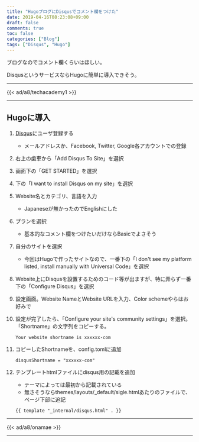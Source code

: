 ```yaml
---
title: "HugoブログにDisqusでコメント欄をつけた"
date: 2019-04-16T08:23:08+09:00
draft: false
comments: true
toc: false
categories: ["Blog"]
tags: ["Disqus", "Hugo"]
---
```


ブログなのでコメント欄くらいはほしい。

DisqusというサービスならHugoに簡単に導入できそう。

<!--more-->

---

{{< ad/a8/techacademy1 >}}

---

## Hugoに導入

1. [Disqus](https://help.disqus.com/)にユーザ登録する
    - メールアドレスか、Facebook, Twitter, Google各アカウントでの登録

2. 右上の歯車から「Add Disqus To Site」を選択

3. 画面下の「GET STARTED」を選択

4. 下の「I want to install Disqus on my site」を選択

5. Website名とカテゴリ、言語を入力
    - Japaneseが無かったのでEnglishにした

6. プランを選択
    - 基本的なコメント欄をつけたいだけならBasicでよさそう

7. 自分のサイトを選択
    - 今回はHugoで作ったサイトなので、一番下の「I don't see my platform listed, install manually with Universal Code」を選択

8. Website上にDisqusを設置するためのコード等が出ますが、特に弄らず一番下の「Configure Disqus」を選択

9. 設定画面。Website NameとWebsite URLを入力、Color schemeやらはお好みで

10. 設定が完了したら、「Configure your site's community settings」を選択。「Shortname」の文字列をコピーする。

    ```
    Your website shortname is xxxxxx-com
    ```

11. コピーしたShortnameを、config.tomlに追加

    ```
    disqusShortname = "xxxxxx-com"
    ```

12. テンプレートhtmlファイルにdisqus用の記載を追加
    - テーマによっては最初から記載されている
    - 無さそうならthemes/layouts/_default/sigle.htmlあたりのファイルで、ページ下部に追記

    ```
    {{ template "_internal/disqus.html" . }}
    ```

---

{{< ad/a8/onamae >}}

---
